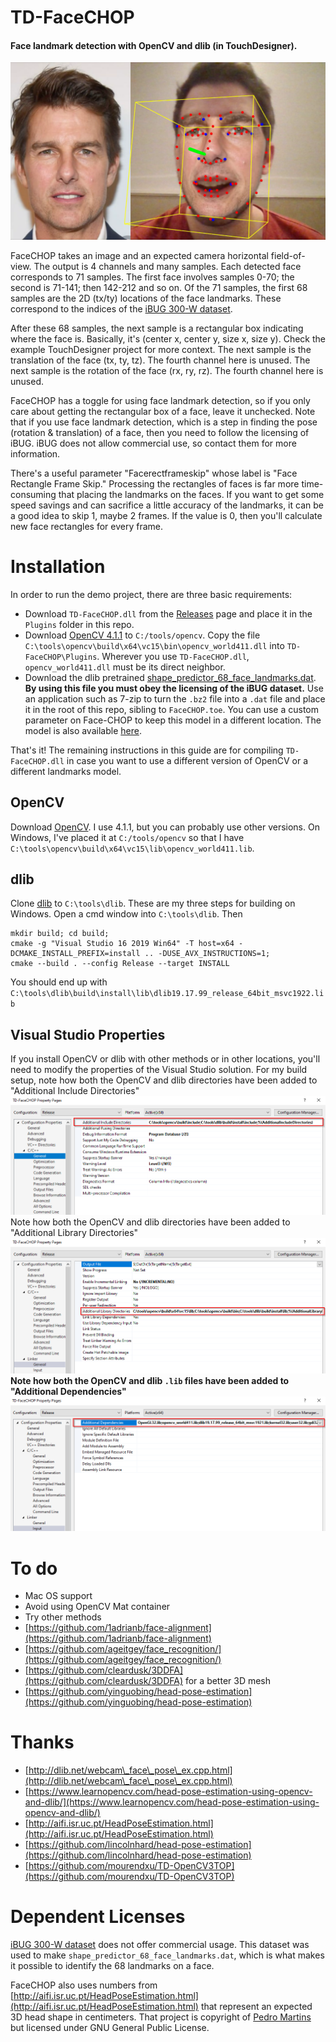 [//]: # (For development of this README.md, use http://markdownlivepreview.com/)

# TD-FaceCHOP
#### Face landmark detection with OpenCV and dlib (in TouchDesigner).

![](docs/images/header.png)

FaceCHOP takes an image and an expected camera horizontal field-of-view. The output is 4 channels and many samples. Each detected face corresponds to 71 samples. The first face involves samples 0-70; the second is 71-141; then 142-212 and so on. Of the 71 samples, the first 68 samples are the 2D (tx/ty) locations of the face landmarks. These correspond to the indices of the [iBUG 300-W dataset](https://ibug.doc.ic.ac.uk/resources/facial-point-annotations/).

After these 68 samples, the next sample is a rectangular box indicating where the face is. Basically, it's (center x, center y, size x, size y). Check the example TouchDesigner project for more context.
The next sample is the translation of the face (tx, ty, tz). The fourth channel here is unused.
The next sample is the rotation of the face (rx, ry, rz). The fourth channel here is unused.

FaceCHOP has a toggle for using face landmark detection, so if you only care about getting the rectangular box of a face, leave it unchecked. Note that if you use face landmark detection, which is a step in finding the pose (rotation & translation) of a face, then you need to follow the licensing of iBUG. iBUG does not allow commercial use, so contact them for more information.

There's a useful parameter "Facerectframeskip" whose label is "Face Rectangle Frame Skip." Processing the rectangles of faces is far more time-consuming that placing the landmarks on the faces. If you want to get some speed savings and can sacrifice a little accuracy of the landmarks, it can be a good idea to skip 1, maybe 2 frames. If the value is 0, then you'll calculate new face rectangles for every frame.

# Installation
In order to run the demo project, there are three basic requirements:
* Download `TD-FaceCHOP.dll` from the [Releases](https://github.com/DBraun/TD-FaceCHOP/releases) page and place it in the `Plugins` folder in this repo.
* Download [OpenCV 4.1.1](https://opencv.org/releases/) to `C:/tools/opencv`. Copy the file `C:\tools\opencv\build\x64\vc15\bin\opencv_world411.dll` into `TD-FaceCHOP\Plugins`. Wherever you use `TD-FaceCHOP.dll`, `opencv_world411.dll` must be its direct neighbor.
* Download the dlib pretrained [shape_predictor_68_face_landmarks.dat](http://dlib.net/files/shape_predictor_68_face_landmarks.dat.bz2). **By using this file you must obey the licensing of the iBUG dataset.** Use an application such as 7-zip to turn the `.bz2` file into a `.dat` file and place it in the root of this repo, sibling to `FaceCHOP.toe`. You can use a custom parameter on Face-CHOP to keep this model in a different location. The model is also available [here](https://github.com/davisking/dlib-models).

That's it! The remaining instructions in this guide are for compiling `TD-FaceCHOP.dll` in case you want to use a different version of OpenCV or a different landmarks model.

## OpenCV
Download [OpenCV](https://opencv.org/releases/). I use 4.1.1, but you can probably use other versions.
On Windows, I've placed it at `C:/tools/opencv` so that I have `C:\tools\opencv\build\x64\vc15\lib\opencv_world411.lib`.

## dlib
Clone [dlib](https://github.com/davisking/dlib) to `C:\tools\dlib`. These are my three steps for building on Windows. Open a cmd window into `C:\tools\dlib`. Then

    mkdir build; cd build;
    cmake -g "Visual Studio 16 2019 Win64" -T host=x64 -DCMAKE_INSTALL_PREFIX=install .. -DUSE_AVX_INSTRUCTIONS=1;
    cmake --build . --config Release --target INSTALL

You should end up with `C:\tools\dlib\build\install\lib\dlib19.17.99_release_64bit_msvc1922.lib`

## Visual Studio Properties
If you install OpenCV or dlib with other methods or in other locations, you'll need to modify the properties of the Visual Studio solution. For my build setup, 
note how both the OpenCV and dlib directories have been added to "Additional Include Directories"
![](docs/images/properties_1.png)
Note how both the OpenCV and dlib directories have been added to "Additional Library Directories"
![](docs/images/properties_2.png)
**Note how both the OpenCV and dlib `.lib` files have been added to "Additional Dependencies"**
![](docs/images/properties_3.png)

# To do
* Mac OS support
* Avoid using OpenCV Mat container
* Try other methods
 * [https://github.com/1adrianb/face-alignment](https://github.com/1adrianb/face-alignment)
 * [https://github.com/ageitgey/face_recognition/](https://github.com/ageitgey/face_recognition/)
 * [https://github.com/cleardusk/3DDFA](https://github.com/cleardusk/3DDFA) for a better 3D mesh
 * [https://github.com/yinguobing/head-pose-estimation](https://github.com/yinguobing/head-pose-estimation)

# Thanks
* [http://dlib.net/webcam\_face\_pose\_ex.cpp.html](http://dlib.net/webcam\_face\_pose\_ex.cpp.html)
* [https://www.learnopencv.com/head-pose-estimation-using-opencv-and-dlib/](https://www.learnopencv.com/head-pose-estimation-using-opencv-and-dlib/)
* [http://aifi.isr.uc.pt/HeadPoseEstimation.html](http://aifi.isr.uc.pt/HeadPoseEstimation.html)
* [https://github.com/lincolnhard/head-pose-estimation](https://github.com/lincolnhard/head-pose-estimation)
* [https://github.com/mourendxu/TD-OpenCV3TOP](https://github.com/mourendxu/TD-OpenCV3TOP)

# Dependent Licenses
[iBUG 300-W dataset](https://ibug.doc.ic.ac.uk/resources/facial-point-annotations/) does not offer commercial usage. This dataset was used to make `shape_predictor_68_face_landmarks.dat`, which is what makes it possible to identify the 68 landmarks on a face.

FaceCHOP also uses numbers from [http://aifi.isr.uc.pt/HeadPoseEstimation.html](http://aifi.isr.uc.pt/HeadPoseEstimation.html) that represent an expected 3D head shape in centimeters. That project is copyright of [Pedro Martins](pedromartins@isr.uc.pt) but licensed under GNU General Public License.
